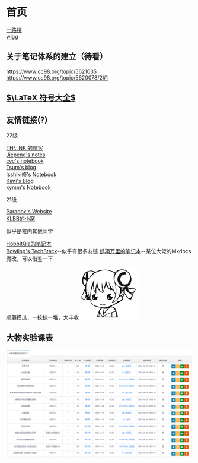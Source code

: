 # 首页

[一路楼](https://www.cc98.org/topic/5396314)  
[wjgg](https://github.com/lhmd/ZJU-course/tree/master)
## 关于笔记体系的建立（待看）
<https://www.cc98.org/topic/5621035>  
<https://www.cc98.org/topic/5620078/2#1>

## [$\LaTeX 符号大全$](https://blog.csdn.net/YEN_CSDN/article/details/79966985?ops_request_misc=%257B%2522request%255Fid%2522%253A%2522169554086116800185822502%2522%252C%2522scm%2522%253A%252220140713.130102334..%2522%257D&request_id=169554086116800185822502&biz_id=0&utm_medium=distribute.pc_search_result.none-task-blog-2~all~top_positive~default-1-79966985-null-null.142^v94^chatsearchT3_1&utm_term=latex%E7%AC%A6%E5%8F%B7&spm=1018.2226.3001.4187)

## 友情链接(?) 
22级

[TH讠NK 的博客](https://www.luogu.com.cn/blog/chen031029/)  
[Jiepeng's notes](https://jiepenglab.github.io/notebook/)  
[cyc's notebook](https://cyc-987.github.io/)  
[Tsum's blog](https://tsumgo.github.io/)  
[Isshiki修's Notebook](https://note.isshikih.top/)  
[Kimi's Blog](https://1kilometre.github.io/)  
[xymm's Notebook](https://xymmsnotebook.gitbook.io/noteofxymm/)  

21级

[Paradox's Website](https://zju-paradox.top/)  
[KLBB的小窝](https://zjuklbb.top/)  

似乎是校内其他同学

[HobbitQia的笔记本](https://note.hobbitqia.cc/)  
[Bowling's TechStack](https://note.bowling233.top/)--似乎有很多友链
[鹤翔万里的笔记本](https://note.tonycrane.cc/)--某位大佬的Mkdocs魔改，可以借鉴一下

顺藤摸瓜，一挖挖一堆，大丰收![ac06](.\AC娘表情包\ac06.gif)

## 大物实验课表
![大物实验课表](.\大物实验课表.png)
